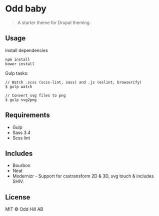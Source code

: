 # Odd baby
> A starter theme for Drupal theming.

## Usage
Install dependencies
```
npm install
bower install
```

Gulp tasks:
```
// Watch .scss (scss-lint, sass) and .js (eslint, browserify)
$ gulp watch

// Convert svg files to png
$ gulp svg2png
```

## Requirements
* Gulp
* Sass 3.4
* Scss lint

## Includes
* Bourbon
* Neat
* Modernizr - Support for csstransform 2D & 3D, svg touch & includes SHIV.

## License
MIT © Odd Hill AB
